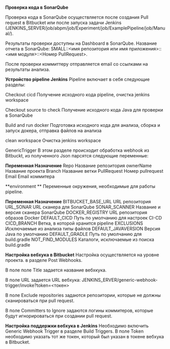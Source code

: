 **Проверка кода в SonarQube**

Проверка кода в SonarQube осуществляется после создания Pull request в Bitbucket или после запуска задачи Jenkins (JENKINS_SERVER/job/abpm/job/Experiment/job/ExamplePipeline/job/Manual/). 

Результаты проверки доступны на Dashboard  в SonarQube.  Название отчета в SonarQube: SMALL::<имя репозитория или имя приложения>::<имя модуля>::<Номер PullRequest>.

После проверки коммиттеру отправляется email со ссылками на результаты анализа.

**Устройство pipeline Jenkins**
Pipeline включает в себя следующие разделы:

Checkout cicd
Получение исходного кода pipeline, очистка jenkins workspace

Checkout source to check
Получение исходного кода Java для проверки в SonarQube

Build and run docker
Подготовка исходного кода для анализа, сборка и запуск докера, отправка файлов на анализа

clean workspace
Очистка jenkins workspace


GenericTrigger
В этом разделе происходит обработка webhook из Bitbuckt, из полученного Json парсятся следующие переменные:

**Переменная	  Назначение**
Repo			      Название репозитория
ownerName		    Название проекта
Branch			    Название ветки
PullRequest		  Номер pullrequest
Email 			    Email коммитера

**environment	**
Переменные окружения, необходимые для работы pipeline.

**Переменная			  Назначение**
BITBUCKET_BASE_URL	URL репозитория
URL_SONAR			      URL сканера для SonarQube
SONAR_SCANNER		    Название и версия сканера SonarQube
DOCKER_REGISTRY		  URL репозитория образов Docker
DEFAULT_CICD		    Путь по умолчанию для настроек CI-CD
CICD_BRANCH 		    Ветка, в которой хранится pipeline
EXCLUSIONS			    Исключаемые из анализа типы файлов
DEFAULT_JAVAVERSION	Версия Java по умолчанию
DEFAULT_GRADLE		  Путь по умолчанию для build.gradle
NOT_FIND_MODULES	  Каталоги, исключаемые из поиска build.gradle

**Настройка вебхука в Bitbucket**
Настройка осуществляется на уровне проекта. в разделе Post Webhooks.

В поле поле Title задается название вебхкука.

В поле URL задается URL вебхука: JENKINS_ERVER/generic-webhook-trigger/invoke?token=<токен>

В поле Exclude repositories задаются репозитории, которые не должны сканироваться при pull request.

В поле Committers to Ignore задаются логины коммитеров, которые будут игнорироваться при создании pull request.

**Настройка поддержки вебхука в Jenkins**
Необходимо включить Generic Webhook Trigger в разделе Build Triggers. В поле Token необходимо указать тот же токен, который был указан в токене вебхука в Bitbucket.

